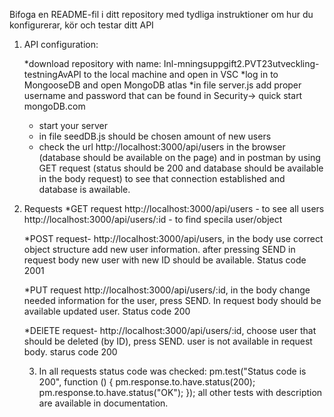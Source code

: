 Bifoga en README-fil i ditt repository med tydliga instruktioner om hur du konfigurerar, kör och testar ditt API

1. API configuration:

   *download repository with name: Inl-mningsuppgift2.PVT23utveckling-testningAvAPI to the local machine and open in VSC
   *log in to MongooseDB and open MongoDB atlas
   *in file server.js add proper username and password that can be found in Security-> quick start mongoDB.com
   * start your server 
   * in file seedDB.js should be chosen amount of new users
   * check the url http://localhost:3000/api/users in the browser (database should be available on the page)
      and in postman by using GET request (status should be 200 and database should be available in the body request) to see that connection established and database is awailable.

2. Requests
   *GET request http://localhost:3000/api/users - to see all users
                http://localhost:3000/api/users/:id - to find specila user/object
   
   *POST request-  http://localhost:3000/api/users, in the body use correct object structure add new user information.
    after pressing SEND in request body new user with new ID should be available. Status code 2001

   *PUT request http://localhost:3000/api/users/:id, in the body change needed information for the user, press SEND.
     In request body should be available updated user. Status code 200

   *DElETE request- http://localhost:3000/api/users/:id, choose user that should be deleted (by ID), press SEND.
    user is not available in request body. starus code 200


   3. In all requests status code was checked:
      pm.test("Status code is 200", function () {
      pm.response.to.have.status(200);
      pm.response.to.have.status("OK");
     });
  all other tests with description are available in documentation.
    
